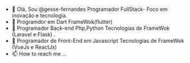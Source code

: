 - 👋 Olá, Sou @gesse-fernandes Programador FullStack- Foco em inovação e tecnologia.
- 👀 Programdor em Dart FrameWok(flutter) 
- 🌱 Programador Back-end Php,Python Tecnologias de FrameWok (Laravel e Flask)  .
- 💞️ Programador de Front-End em Javascript Tecnologias de FrameWok (VueJs e ReactJx)
- 📫 How to reach me ...

<!---
gesse-fernandes/gesse-fernandes is a ✨ special ✨ repository because its `README.md` (this file) appears on your GitHub profile.
You can click the Preview link to take a look at your changes.
--->
